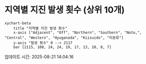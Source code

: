 # 지역별 지진 발생 횟수 (상위 10개)

```mermaid
xychart-beta
    title "지역별 지진 발생 횟수"
    x-axis ["Adjacent", "Off", "Northern", "Southern", "Noto,", "Central", "Western", "Hyuganada", "Kiisuido", "미분류"]
    y-axis "발생 횟수" 0 --> 2117
    bar [2115, 108, 24, 24, 19, 17, 13, 10, 8, 7]
```

업데이트 시간: 2025-08-21 14:04:16
